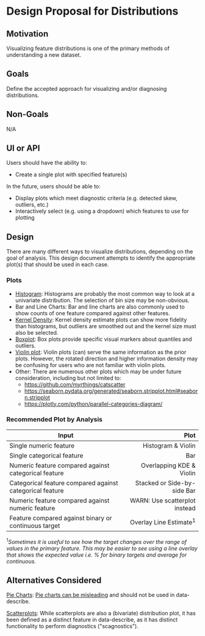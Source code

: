 # Design Proposal for Distributions

## Motivation

Visualizing feature distributions is one of the primary methods of understanding a new dataset.

## Goals

Define the accepted approach for visualizing and/or diagnosing distributions.

## Non-Goals

N/A

## UI or API

Users should have the ability to:
- Create a single plot with specified feature(s)

In the future, users should be able to:
- Display plots which meet diagnostic criteria (e.g. detected skew, outliers, etc.)
- Interactively select (e.g. using a dropdown) which features to use for plotting

## Design

There are many different ways to visualize distributions, depending on the goal of analysis. This design document attempts to identify the appropriate plot(s) that should be used in each case.

### Plots
- [Histogram](https://seaborn.pydata.org/generated/seaborn.histplot.html): Histograms are probably the most common way to look at a univariate distribution. The selection of bin size may be non-obvious.
- Bar and Line Charts: Bar and line charts are also commonly used to show counts of one feature compared against other features.
- [Kernel Density](https://seaborn.pydata.org/generated/seaborn.kdeplot.html): Kernel density estimate plots can show more fidelity than histograms, but outliers are smoothed out and the kernel size must also be selected.
- [Boxplot](https://seaborn.pydata.org/generated/seaborn.boxplot.html):  Box plots provide specific visual markers about quantiles and outliers.
- [Violin plot](https://seaborn.pydata.org/generated/seaborn.violinplot.html): Violin plots (can) serve the same information as the prior plots. However, the rotated direction and higher information density may be confusing for users who are not familiar with violin plots.
- Other: There are numerous other plots which may be under future consideration, including but not limited to:
    - https://github.com/myrthings/catscatter
    - https://seaborn.pydata.org/generated/seaborn.stripplot.html#seaborn.stripplot
    - https://plotly.com/python/parallel-categories-diagram/

### Recommended Plot by Analysis
| Input                                                    |      Plot                         |
|----------------------------------------------------------|----------------------------------:|
| Single numeric feature                                   |  Histogram & Violin               |
| Single categorical feature                               |    Bar                            |
| Numeric feature compared against categorical feature     | Overlapping KDE & Violin          |
| Categorical feature compared against categorical feature | Stacked or Side-by-side Bar       |
| Numeric feature compared against numeric feature         | WARN: Use scatterplot instead     |
| Feature compared against binary or continuous target     | Overlay Line Estimate<sup>1</sup> |

<sup>1</sup>*Sometimes it is useful to see how the target changes over the range of values in the primary feature. This may be easier to see using a line overlay that shows the expected value i.e. % for binary targets and average for continuous.*

## Alternatives Considered

[Pie Charts](https://plotly.com/python/pie-charts/): [Pie charts can be misleading](https://en.wikipedia.org/wiki/Misleading_graph#Pie_chart) and should not be used in data-describe.

[Scatterplots](https://seaborn.pydata.org/generated/seaborn.scatterplot.html#seaborn.scatterplot): While scatterplots are also a (bivariate) distribution plot, it has been defined as a distinct feature in data-describe, as it has distinct functionality to perform diagnostics ("scagnostics").